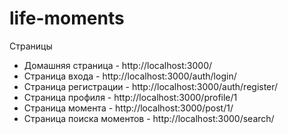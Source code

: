 # life-moments

Страницы

* Домашняя страница - http://localhost:3000/
* Страница входа - http://localhost:3000/auth/login/
* Страница регистрации - http://localhost:3000/auth/register/
* Страница профиля - http://localhost:3000/profile/1
* Страница момента - http://localhost:3000/post/1/
* Страница поиска моментов - http://localhost:3000/search/

